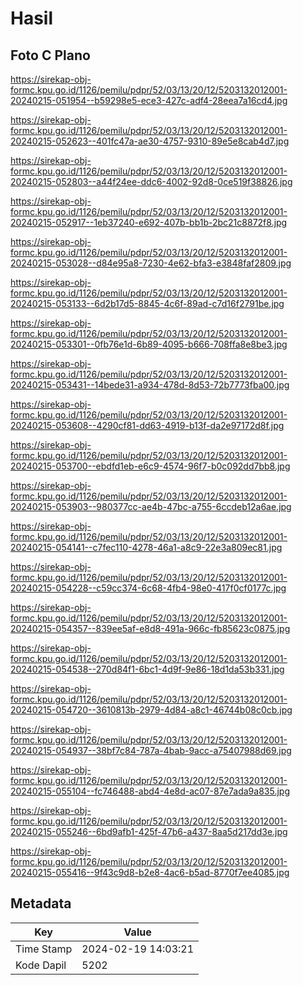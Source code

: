 # Hasil

## Foto C Plano

https://sirekap-obj-formc.kpu.go.id/1126/pemilu/pdpr/52/03/13/20/12/5203132012001-20240215-051954--b59298e5-ece3-427c-adf4-28eea7a16cd4.jpg

https://sirekap-obj-formc.kpu.go.id/1126/pemilu/pdpr/52/03/13/20/12/5203132012001-20240215-052623--401fc47a-ae30-4757-9310-89e5e8cab4d7.jpg

https://sirekap-obj-formc.kpu.go.id/1126/pemilu/pdpr/52/03/13/20/12/5203132012001-20240215-052803--a44f24ee-ddc6-4002-92d8-0ce519f38826.jpg

https://sirekap-obj-formc.kpu.go.id/1126/pemilu/pdpr/52/03/13/20/12/5203132012001-20240215-052917--1eb37240-e692-407b-bb1b-2bc21c8872f8.jpg

https://sirekap-obj-formc.kpu.go.id/1126/pemilu/pdpr/52/03/13/20/12/5203132012001-20240215-053028--d84e95a8-7230-4e62-bfa3-e3848faf2809.jpg

https://sirekap-obj-formc.kpu.go.id/1126/pemilu/pdpr/52/03/13/20/12/5203132012001-20240215-053133--6d2b17d5-8845-4c6f-89ad-c7d16f2791be.jpg

https://sirekap-obj-formc.kpu.go.id/1126/pemilu/pdpr/52/03/13/20/12/5203132012001-20240215-053301--0fb76e1d-6b89-4095-b666-708ffa8e8be3.jpg

https://sirekap-obj-formc.kpu.go.id/1126/pemilu/pdpr/52/03/13/20/12/5203132012001-20240215-053431--14bede31-a934-478d-8d53-72b7773fba00.jpg

https://sirekap-obj-formc.kpu.go.id/1126/pemilu/pdpr/52/03/13/20/12/5203132012001-20240215-053608--4290cf81-dd63-4919-b13f-da2e97172d8f.jpg

https://sirekap-obj-formc.kpu.go.id/1126/pemilu/pdpr/52/03/13/20/12/5203132012001-20240215-053700--ebdfd1eb-e6c9-4574-96f7-b0c092dd7bb8.jpg

https://sirekap-obj-formc.kpu.go.id/1126/pemilu/pdpr/52/03/13/20/12/5203132012001-20240215-053903--980377cc-ae4b-47bc-a755-6ccdeb12a6ae.jpg

https://sirekap-obj-formc.kpu.go.id/1126/pemilu/pdpr/52/03/13/20/12/5203132012001-20240215-054141--c7fec110-4278-46a1-a8c9-22e3a809ec81.jpg

https://sirekap-obj-formc.kpu.go.id/1126/pemilu/pdpr/52/03/13/20/12/5203132012001-20240215-054228--c59cc374-6c68-4fb4-98e0-417f0cf0177c.jpg

https://sirekap-obj-formc.kpu.go.id/1126/pemilu/pdpr/52/03/13/20/12/5203132012001-20240215-054357--839ee5af-e8d8-491a-966c-fb85623c0875.jpg

https://sirekap-obj-formc.kpu.go.id/1126/pemilu/pdpr/52/03/13/20/12/5203132012001-20240215-054538--270d84f1-6bc1-4d9f-9e86-18d1da53b331.jpg

https://sirekap-obj-formc.kpu.go.id/1126/pemilu/pdpr/52/03/13/20/12/5203132012001-20240215-054720--3610813b-2979-4d84-a8c1-46744b08c0cb.jpg

https://sirekap-obj-formc.kpu.go.id/1126/pemilu/pdpr/52/03/13/20/12/5203132012001-20240215-054937--38bf7c84-787a-4bab-9acc-a75407988d69.jpg

https://sirekap-obj-formc.kpu.go.id/1126/pemilu/pdpr/52/03/13/20/12/5203132012001-20240215-055104--fc746488-abd4-4e8d-ac07-87e7ada9a835.jpg

https://sirekap-obj-formc.kpu.go.id/1126/pemilu/pdpr/52/03/13/20/12/5203132012001-20240215-055246--6bd9afb1-425f-47b6-a437-8aa5d217dd3e.jpg

https://sirekap-obj-formc.kpu.go.id/1126/pemilu/pdpr/52/03/13/20/12/5203132012001-20240215-055416--9f43c9d8-b2e8-4ac6-b5ad-8770f7ee4085.jpg


## Metadata

| Key        | Value               |
| ---------- | ------------------- |
| Time Stamp | 2024-02-19 14:03:21 |
| Kode Dapil | 5202                |



